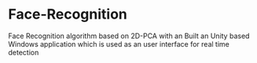 # Face-Recognition
Face Recognition algorithm based on 2D-PCA with an Built an Unity based Windows application which is used as an user interface for real time detection
